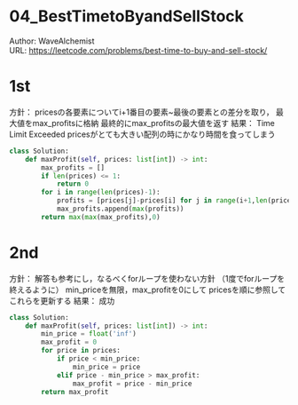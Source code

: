 # 04_BestTimetoByandSellStock
Author: WaveAlchemist  
URL: https://leetcode.com/problems/best-time-to-buy-and-sell-stock/


# 1st
方針：
pricesの各要素についてi+1番目の要素~最後の要素との差分を取り，
最大値をmax_profitsに格納
最終的にmax_profitsの最大値を返す
結果：
Time Limit Exceeded
pricesがとても大きい配列の時にかなり時間を食ってしまう

```Python
class Solution:
    def maxProfit(self, prices: list[int]) -> int:
        max_profits = []
        if len(prices) <= 1:
            return 0
        for i in range(len(prices)-1):
            profits = [prices[j]-prices[i] for j in range(i+1,len(prices))]
            max_profits.append(max(profits))
        return max(max(max_profits),0)
```

# 2nd
方針：
解答も参考にし，なるべくforループを使わない方針
（1度でforループを終えるように）
min_priceを無限，max_profitを0にして
pricesを順に参照してこれらを更新する
結果：
成功

```Python
class Solution:
    def maxProfit(self, prices: list[int]) -> int:
        min_price = float('inf')
        max_profit = 0
        for price in prices:
            if price < min_price:
                min_price = price
            elif price - min_price > max_profit:
                max_profit = price - min_price
        return max_profit
```